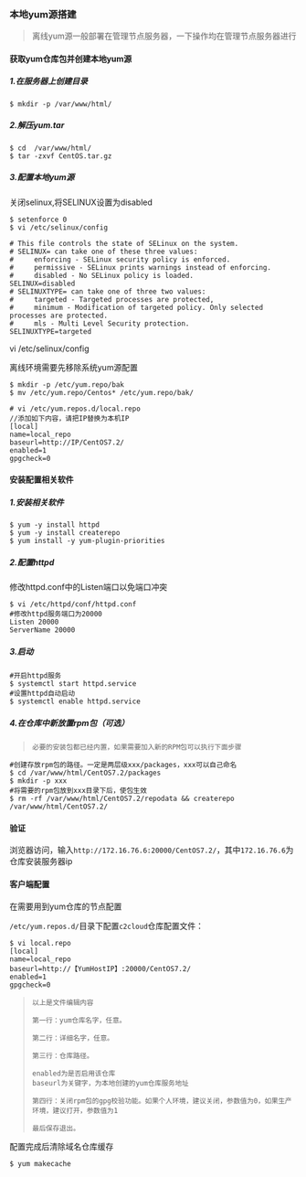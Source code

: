### 本地yum源搭建

> 离线yum源一般部署在管理节点服务器，一下操作均在管理节点服务器进行

#### **获取yum仓库包并创建本地yum源**

##### 1.在服务器上创建目录

```
$ mkdir -p /var/www/html/
```

##### 2.解压yum.tar

```
$ cd  /var/www/html/
$ tar -zxvf CentOS.tar.gz
```

##### 3.配置本地yum源
关闭selinux,将SELINUX设置为disabled
```
$ setenforce 0
$ vi /etc/selinux/config

# This file controls the state of SELinux on the system.
# SELINUX= can take one of these three values:
#     enforcing - SELinux security policy is enforced.
#     permissive - SELinux prints warnings instead of enforcing.
#     disabled - No SELinux policy is loaded.
SELINUX=disabled
# SELINUXTYPE= can take one of three two values:
#     targeted - Targeted processes are protected,
#     minimum - Modification of targeted policy. Only selected processes are protected.
#     mls - Multi Level Security protection.
SELINUXTYPE=targeted
```

 vi /etc/selinux/config

离线环境需要先移除系统yum源配置
```
$ mkdir -p /etc/yum.repo/bak
$ mv /etc/yum.repo/Centos* /etc/yum.repo/bak/
```

```
# vi /etc/yum.repos.d/local.repo
//添加如下内容，请把IP替换为本机IP
[local]
name=local_repo
baseurl=http://IP/CentOS7.2/
enabled=1
gpgcheck=0
```

#### **安装配置相关软件**

##### 1.安装相关软件

```
$ yum -y install httpd
$ yum -y install createrepo
$ yum install -y yum-plugin-priorities
```

##### 2.配置httpd

修改httpd.conf中的Listen端口以免端口冲突

```
$ vi /etc/httpd/conf/httpd.conf 
#修改httpd服务端口为20000
Listen 20000
ServerName 20000
```

##### 3.启动

```
#开启httpd服务
$ systemctl start httpd.service
#设置httpd自动启动
$ systemctl enable httpd.service
```

##### 4.在仓库中新放置rpm包（可选）

> ```
> 必要的安装包都已经内置，如果需要加入新的RPM包可以执行下面步骤
> ```

```
#创建存放rpm包的路径。一定是两层级xxx/packages，xxx可以自己命名
$ cd /var/www/html/CentOS7.2/packages
$ mkdir -p xxx
#将需要的rpm包放到xxx目录下后，使包生效
$ rm -rf /var/www/html/CentOS7.2/repodata && createrepo /var/www/html/CentOS7.2/
```

#### **验证**

浏览器访问，输入`http://172.16.76.6:20000/CentOS7.2/`，其中`172.16.76.6`为仓库安装服务器ip

#### **客户端配置**

在需要用到yum仓库的节点配置

`/etc/yum.repos.d/`目录下配置`c2cloud`仓库配置文件：

```
$ vi local.repo 
[local]
name=local_repo
baseurl=http://【YumHostIP】:20000/CentOS7.2/
enabled=1
gpgcheck=0
```

> ```
> 以上是文件编辑内容
>
> 第一行：yum仓库名字，任意。
>
> 第二行：详细名字，任意。
>
> 第三行：仓库路径。
>
> enabled为是否启用该仓库
> baseurl为关键字，为本地创建的yum仓库服务地址
>
> 第四行：关闭rpm包的gpg校验功能。如果个人环境，建议关闭，参数值为0，如果生产环境，建议打开，参数值为1
>
> 最后保存退出。
> ```

配置完成后清除域名仓库缓存

```
$ yum makecache
```



